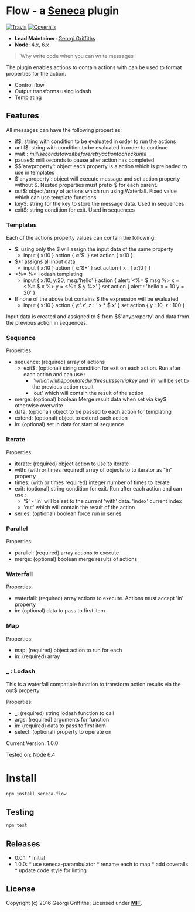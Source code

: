# Flow - a [Seneca](http://senecajs.org) plugin
[![Travis][BadgeTravis]][Travis]
[![Coveralls][BadgeCoveralls]][Coveralls]

- __Lead Maintainer:__ [Georgi Griffiths][Lead]
- __Node:__ 4.x, 6.x

> Why write code when you can write messages

The plugin enables actions to contain actions with can be used to format properties for the action.   

* Control flow
* Output transforms using lodash
* Templating


## Features



All messages can have the following properties:

* if$: string with condition to be evaluated in order to run the actions
* until$: string with condition to be evaluated in order to continue
* wait$: milliseconds to wait before retry action to check until$
* pause$: milliseconds to pause after action has completed
* $$'anyproperty': object each property is a action which is preloaded to use in templates
* $'anyproperty': object will execute message and set action property without $.  Nested properties must prefix $ for each parent.
* out$: object/array of actions which run using Waterfall. Fixed value which can use template functions.
* key$: string for the key to store the message data. Used in sequences
* exit$: string condition for exit. Used in sequences

### Templates

Each of the actions property values can contain the following:

* $: using only the $ will assign the input data of the same property
  * input { x:10 } action { x:'$' } set action { x:10 }
* $\*: assigns all input data
  * input { x:10 } action { x:'$\*' } set action { x : { x:10 } }
* <%=  %>: lodash templating
  * input { x:10, y:20, msg:'hello' } action { alert:'<%= $.msg %> x = <%= $.x %> y = <%= $.y %>' } set action { alert : 'hello x = 10 y = 20' }
* If none of the above but contains $ the expression will be evaluated
  * input { x:10 } action { y:'$.x', z:'$.x * $.x' } set action { y : 10, z : 100 }

Input data is created and assigned to $ from $$'anyproperty' and data from the previous action in sequences.

### Sequence

Properties:
* sequence: (required) array of actions
  * exit$: (optional) string condition for exit on each action. Run after each action and can use :
    * '$' which will be populated with results set via key$ and 'in' will be set to the previous action result
    * 'out' which will contain the result of the action
* merge: (optional) boolean Merge result data when set via key$ otherwise overwrite
* data: (optional) object to be passed to each action for templating
* extend: (optional) object to extend each action
* in: (optional) set in data for start of sequence



### Iterate

Properties:
* iterate: (required) object action to use to iterate
* with: (with or times required) array of objects to to iterator as "in" property
* times: (with or times required) integer number of times to iterate
* exit: (optional) string condition for exit. Run after each action and can use :
  * '$' - 'in' will be set to the current 'with' data. 'index' current index
  * 'out' which will contain the result of the action
* series: (optional) boolean force run in series


### Parallel

Properties:
* parallel: (required) array actions to execute
* merge: (optional) boolean merge results of actions


### Waterfall

Properties:
* waterfall: (required) array actions to execute. Actions must accept 'in' property
* in: (optional) data to pass to first item


### Map

Properties:
* map: (required) object action to run for each
* in: (required) array


### _ : Lodash

This is a waterfall compatible function to transform action results via the out$ property

Properties:
* \_: (required) string lodash function to call
* args: (required) arguments for function
* in: (required) data to pass to first item
* select: (optional) property to operate on




Current Version: 1.0.0

Tested on: Node 6.4


# Install

```sh
npm install seneca-flow
```

## Testing

```sh
npm test
```


## Releases

   * 0.0.1:
    * initial
   * 1.0.0:
    * use seneca-parambulator
    * rename each to map
    * add coveralls
    * update code style for linting


## License
   Copyright (c) 2016 Georgi Griffiths;
   Licensed under __[MIT][Lic]__.

[Lead]: https://github.com/georgigriffiths

[Lic]: ./LICENSE
[Travis]: https://travis-ci.org/georgigriffiths/seneca-flow?branch=master
[BadgeTravis]: https://travis-ci.org/georgigriffiths/seneca-flow.svg?branch=master
[Coveralls]: https://coveralls.io/github/georgigriffiths/seneca-flow?branch=master
[BadgeCoveralls]: https://coveralls.io/repos/georgigriffiths/seneca-flow/badge.svg?branch=master&service=github
